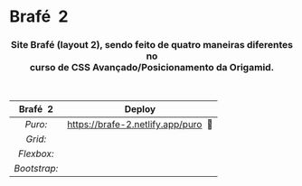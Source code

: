 # Brafé  2

<div align="center">
 
### Site **Brafé (layout 2)**, sendo feito de quatro maneiras diferentes no <br> curso de CSS Avançado/Posicionamento da Origamid. 
<br>
 
|**Brafé  2**|**Deploy**|
|:---:|---|
|*Puro:*|https://brafe-2.netlify.app/puro  :construction:|
|*Grid:*||
|*Flexbox:*||
|*Bootstrap:*||
 
</div>